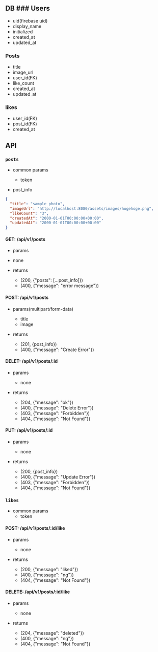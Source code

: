 ## DB ### Users

- uid(firebase uid)
- display_name
- initialized
- created_at
- updated_at

### Posts

- title
- image_url
- user_id(FK)
- like_count
- created_at
- updated_at

### likes

- user_id(FK)
- post_id(FK)
- created_at

## API

### `posts`

- common params
  - token

- post_info
```json
{
  "title": "sample photo",
  "imageUrl": "http://localhost:8080/assets/images/hogehoge.png",
  "likeCount": "3",
  "createdAt": "2000-01-01T00:00:00+00:00",
  "updatedAt": "2000-01-01T00:00:00+00:00"
}
```

#### GET: /api/v1/posts

- params
 - none

- returns
  - (200, {"posts": [...post_info]})
  - (400, {"message": "error message"})

#### POST: /api/v1/posts

- params(multipart/form-data)
  - title
  - image

- returns
  - (201, {post_info})
  - (400, {"message": "Create Error"})

#### DELET: /api/v1/posts/:id

- params
  - none

- returns
  - (204, {"message": "ok"})
  - (400, {"message": "Delete Error"})
  - (403, {"message": "Forbidden"})
  - (404, {"message": "Not Found"})

#### PUT: /api/v1/posts/:id

- params
  - none

- returns
  - (200, {post_info})
  - (400, {"message": "Update Error"})
  - (403, {"message": "Forbidden"})
  - (404, {"message": "Not Found"})

### `likes`

- common params
  - token

#### POST: /api/v1/posts/:id/like

- params
  - none

- returns
  - (200, {"message": "liked"})
  - (400, {"message": "ng"})
  - (404, {"message": "Not Found"})

#### DELETE: /api/v1/posts/:id/like

- params
  - none

- returns
  - (204, {"message": "deleted"})
  - (400, {"message": "ng"})
  - (404, {"message": "Not Found"})
